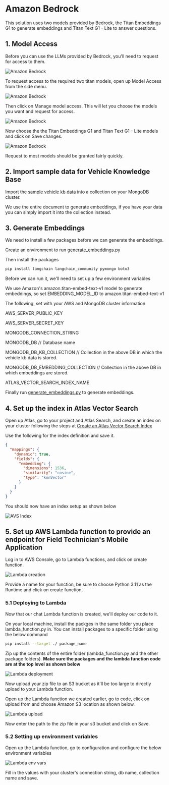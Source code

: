 # Amazon Bedrock

This solution uses two models provided by Bedrock, the Titan Embeddings G1 to generate embeddings and Titan Text G1 - Lite to answer questions.

## 1. Model Access

Before you can use the LLMs provided by Bedrock, you'll need to request for access to them. 

![Amazon Bedrock](../media/bedrock-2.png)

To request access to the required two titan models, open up Model Access from the side menu.

![Amazon Bedrock](../media/bedrock-3.png)

Then click on Manage model access. This will let you choose the models you want and request for access.

![Amazon Bedrock](../media/bedrock-4.png)

Now choose the the Titan Embeddings G1 and Titan Text G1 - Lite models and click on Save changes.

![Amazon Bedrock](../media/bedrock-5.png)

Request to most models should be granted fairly quickly.

## 2. Import sample data for Vehicle Knowledge Base

Import the [sample vehicle kb data](./1.%20generate-embeddings/data/vehicle_knowledge_base_sample.json) into a collection on your MongoDB cluster.

We use the entire document to generate embeddings, if you have your data you can simply import it into the collection instead.

## 3. Generate Embeddings

We need to install a few packages before we can generate the embeddings.

Create an environment to run [generate_embeddings.py](./1-genererate-embeddings/bedrock/generate_embeddings.py)

Then install the packages

```bash
pip install langchain langchain_community pymongo boto3
```

Before we can run it, we'll need to set up a few environment variables

We use Amazon's amazon.titan-embed-text-v1 model to generate embeddings, so set EMBEDDING_MODEL_ID to amazon.titan-embed-text-v1

The following, set with your AWS and MongoDB cluster information

AWS_SERVER_PUBLIC_KEY

AWS_SERVER_SECRET_KEY

MONGODB_CONNECTION_STRING

MONGODB_DB // Database name

MONGODB_DB_KB_COLLECTION // Collection in the above DB in which the vehicle kb data is stored.

MONGODB_DB_EMBEDDING_COLLECTION // Collection in the above DB in which embeddings are stored.

ATLAS_VECTOR_SEARCH_INDEX_NAME

Finally run [generate_embeddings.py](./1-genererate-embeddings/bedrock/generate_embeddings.py) to generate embeddings.

## 4. Set up the index in Atlas Vector Search

Open up Atlas, go to your project and Atlas Search, and create an index on your cluster following the steps at [Create an Atlas Vector Search Index](https://www.mongodb.com/docs/atlas/atlas-vector-search/create-index/#create-an-atlas-vector-search-index)

Use the following for the index definition and save it.

```json
{
  "mappings": {
    "dynamic": true,
    "fields": {
      "embedding": {
        "dimensions": 1536,
        "similarity": "cosine",
        "type": "knnVector"
      }
    }
  }
}
```

You should now have an index setup as shown below

![AVS Index](../media/avs-index.png)


## 5. Set up AWS Lambda function to provide an endpoint for Field Technician's Mobile Application

Log in to AWS Console, go to Lambda functions, and click on create function.

![Lambda creation](../media/lambda-function-creation.png)

Provide a name for your function, be sure to choose Python 3.11 as the Runtime and click on create function.

### 5.1 Deploying to Lambda

Now that our chat Lambda function is created, we'll deploy our code to it.

On your local machine, install the packges in the same folder you place lambda_function.py in. You can install packages to a specific folder using the below command

```bash
pip install --target ./ package_name
```

Zip up the contents of the entire folder (lambda_function.py and the other package folders). **Make sure the packages and the lambda function code are at the top level as shown below**

![Lambda deployment](../media/lambda-deploy-1.png)

Now upload your zip file to an S3 bucket as it'll be too large to directly upload to your Lambda function.

Open up the Lambda function we created earlier, go to code, click on upload from and choose Amazon S3 location as shown below.

![Lambda upload](../media/lambda-upload-s3.png)

Now enter the path to the zip file in your s3 bucket and click on Save.

### 5.2 Setting up environment variables

Open up the Lambda function, go to configuration and configure the below environment variables

![Lambda env vars](../media/chat-env-vars.png)

Fill in the values with your cluster's connection string, db name, collection name and save.
